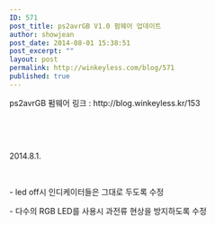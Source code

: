 ```yaml
---
ID: 571
post_title: ps2avrGB V1.0 펌웨어 업데이트
author: showjean
post_date: 2014-08-01 15:38:51
post_excerpt: ""
layout: post
permalink: http://winkeyless.com/blog/571
published: true
---
```

<p>ps2avrGB 펌웨어 링크 : http://blog.winkeyless.kr/153</p><p><br /></p><p><br /></p><p>2014.8.1.</p><p><br /></p><p>- led off시 인디케이터들은 그대로 두도록 수정</p><p>- 다수의 RGB LED를 사용시 과전류 현상을 방지하도록 수정</p><div><br /></div><p><br /></p>